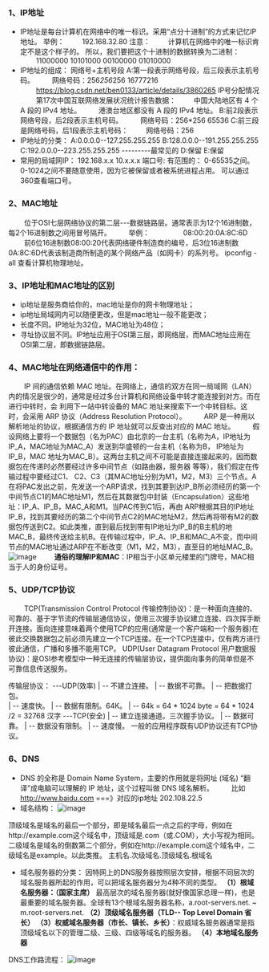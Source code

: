 ### 1、IP地址
* IP地址是每台计算机在网络中的唯一标识。采用“点分十进制”的方式来记忆IP地址。
举例：
&nbsp;&nbsp;&nbsp;&nbsp;&nbsp;&nbsp;&nbsp;&nbsp;192.168.32.80 
注意：
&nbsp;&nbsp;&nbsp;&nbsp;&nbsp;&nbsp;&nbsp;&nbsp;计算机在网络中的唯一标识肯定不是这个样子的。 所以，我们要把这个十进制的数据转换为二进制： 
&nbsp;&nbsp;&nbsp;&nbsp;&nbsp;&nbsp;&nbsp;&nbsp;11000000 10101000 00100000 01010000
* IP地址的组成：
网络号+主机号段
A:第一段表示网络号段，后三段表示主机号码。
&nbsp;&nbsp;&nbsp;&nbsp;&nbsp;&nbsp;&nbsp;&nbsp;网络号码：256*256*256 16777216
&nbsp;&nbsp;&nbsp;&nbsp;&nbsp;&nbsp;&nbsp;&nbsp;https://blog.csdn.net/ben0133/article/details/3860265  IP号分配情况
&nbsp;&nbsp;&nbsp;&nbsp;&nbsp;&nbsp;&nbsp;&nbsp;第17次中国互联网络发展状况统计报告数据：
&nbsp;&nbsp;&nbsp;&nbsp;&nbsp;&nbsp;&nbsp;&nbsp;中国大陆地区有 4 个 A 段的 IPv4 地址。
&nbsp;&nbsp;&nbsp;&nbsp;&nbsp;&nbsp;&nbsp;&nbsp;港澳台地区都没有 A 段的 IPv4 地址。
B:前2段表示网络号段，后2段表示主机号码。
&nbsp;&nbsp;&nbsp;&nbsp;&nbsp;&nbsp;&nbsp;&nbsp;网络号码：256*256 65536
C:前三段是网络号码，后1段表示主机号码：
&nbsp;&nbsp;&nbsp;&nbsp;&nbsp;&nbsp;&nbsp;&nbsp;网络号码：256
* IP地址的分类：
A:0.0.0.0--127.255.255.255
B:128.0.0.0--191.255.255.255
C:192.0.0.0--223.255.255.255     ---------最常见的
D:保留
E:保留
* 常用的局域网IP：
192.168.x.x
10.x.x.x
端口号:
有范围的：
0-65535之间。
0-1024之间不要随意使用，因为它被保留或者被系统进程占用。
可以通过360查看端口号。
### 2、MAC地址
&nbsp;&nbsp;&nbsp;&nbsp;&nbsp;&nbsp;&nbsp;&nbsp;位于OSI七层网络协议的第二层---数据链路层。通常表示为12个16进制数，每2个16进制数之间用冒号隔开。
&nbsp;&nbsp;&nbsp;&nbsp;&nbsp;&nbsp;&nbsp;&nbsp;举例：
&nbsp;&nbsp;&nbsp;&nbsp;&nbsp;&nbsp;&nbsp;&nbsp;&nbsp;&nbsp;&nbsp;&nbsp;&nbsp;&nbsp;&nbsp;&nbsp;08:00:20:0A:8C:6D
&nbsp;&nbsp;&nbsp;&nbsp;&nbsp;&nbsp;&nbsp;&nbsp;前6位16进制数08:00:20代表网络硬件制造商的编号，后3位16进制数0A:8C:6D代表该制造商所制造的某个网络产品（如网卡）的系列号。
ipconfig -all 查看计算机物理地址。
### 3、IP地址和MAC地址的区别
* ip地址是服务商给你的，mac地址是你的网卡物理地址；
* ip地址局域网内可以随便更改，但是mac地址一般不能更改；
* 长度不同。IP地址为32位，MAC地址为48位；
* 寻址协议层不同。IP地址应用于OSI第三层，即网络层，而MAC地址应用在OSI第二层，即数据链路层。

### 4、MAC地址在网络通信中的作用：
&nbsp;&nbsp;&nbsp;&nbsp;&nbsp;&nbsp;&nbsp;&nbsp;IP 间的通信依赖 MAC 地址。在网络上，通信的双方在同一局域网（LAN）内的情况是很少的，通常是经过多台计算机和网络设备中转才能连接到对方。而在进行中转时，会       利用下一站中转设备的 MAC 地址来搜索下一个中转目标。这时，会采用 ARP 协议（Address Resolution Protocol）。
&nbsp;&nbsp;&nbsp;&nbsp;&nbsp;&nbsp;&nbsp;&nbsp;ARP 是一种用以解析地址的协议，根据通信方的 IP 地址就可以反查出对应的 MAC 地址。
&nbsp;&nbsp;&nbsp;&nbsp;&nbsp;&nbsp;&nbsp;&nbsp;假设网络上要将一个数据包（名为PAC）由北京的一台主机（名称为A，IP地址为IP_A，MAC地址为MAC_A）发送到华盛顿的一台主机（名称为B，       IP地址为IP_B，MAC
地址为MAC_B）。这两台主机之间不可能是直接连接起来的，因而数据包在传递时必然要经过许多中间节点（如路由器，服务器       等等），我们假定在传输过程中要经过C1、
C2、C3（其MAC地址分别为M1，M2，M3）三个节点。A在将PAC发出之前，先发送一个ARP请求，找到其要到达IP_B所必须经历的第一个中间节点C1的MAC地址M1，然后在其数据包中封装（Encapsulation）这些地址：IP_A、IP_B，MAC_A和M1。当PAC传到C1后，再由               ARP根据其目的IP地址IP_B，找到其要经历的第二个中间节点C2的MAC地址M2，然后再将带有M2的数据包传送到C2。如此类推，直到最后找到带有IP地址为IP_B的B主机的地MAC_B，最终传送给主机B。在传输过程中，IP_A、IP_B和MAC_A不变，而中间节点的MAC地址通过ARP在不断改变（M1，M2，M3），直至目的地址MAC_B。
![image](https://github.com/tony-wnx/DailyImprove/blob/master/docs/images/IP-MAC.png)
&nbsp;&nbsp;&nbsp;&nbsp;&nbsp;&nbsp;&nbsp;&nbsp;**通俗的理解IP和MAC**：IP相当于小区单元楼里的门牌号，MAC相当于人的身份证号。
### 5、UDP/TCP协议
&nbsp;&nbsp;&nbsp;&nbsp;&nbsp;&nbsp;&nbsp;&nbsp;TCP(Transmission Control Protocol 传输控制协议)：是一种面向连接的、可靠的、基于字节流的传输层通信协议，使用三次握手协议建立连接、四次挥手断开连接。面向连接意味着两个使用TCP的应用(通常是一个客户端和一个服务器)在彼此交换数据包之前必须先建立一个TCP连接。在一个TCP连接中，仅有两方进行彼此通信，广播和多播不能用TCP。
UDP(User Datagram Protocol 用户数据报协议)：是OSI参考模型中一种无连接的传输层协议，提供面向事务的简单但是不可靠信息传送服务。

传输层协议：
---UDP(效率)
| --    不建立连接。
| --    数据不可靠。
| --    把数据打包。    
| --    速度快。
| --    数据有限制。64K。
| --       64k = 64 * 1024 byte = 64 * 1024 /2 = 32768 汉字
---TCP(安全)
| --     建立连接通道。三次握手协议。
| --     数据可靠。
| --     数据没有限制。
| --     速度慢。
一般的应用程序既有UDP协议还有TCP协议。
### 6、DNS
* DNS 的全称是 Domain Name System，主要的作用就是将网址 (域名) “翻译”成电脑可以理解的 IP 地址，这个过程叫做 DNS 域名解析。
&nbsp;&nbsp;&nbsp;&nbsp;&nbsp;&nbsp;&nbsp;&nbsp;比如 http://www.baidu.com  ===》对应的ip地址 202.108.22.5
* 域名结构：
![image](https://github.com/tony-wnx/DailyImprove/blob/master/docs/images/域名结构.jpg)

顶级域名是域名的最后一个部分，即是域名最后一点之后的字母，例如在http://example.com这个域名中，顶级域是.com（或.COM），大小写视为相同。
二级域名是域名的倒数第二个部分，例如在http://example.com这个域名中，二级域名是example。以此类推。
主机名.次级域名.顶级域名.根域名
* 域名服务器的分类：
因特网上的DNS服务器按照层次安排，根据不同层次的域名服务器所起的作用，可以把域名服务器分为4种不同的类型。
**（1）根域名服务器：（国家主席）**
最高层次的域名服务器(就好像国家总理一样)，也是最重要的域名服务器。全球有13个根域名服务器名称，a.root-servers.net. ~ m.root-servers.net.
**（2）顶级域名服务器（TLD-- Top Level Domain  省长）**
**（3）权威域名服务器（市长、镇长、乡长）**：权威域名服务器通常是指顶级域名以下的管理二级、三级、四级等域名的服务器。
**（4）本地域名服务器**

DNS工作路流程：
![image](https://github.com/tony-wnx/DailyImprove/blob/master/docs/images/DNS.jpg)

